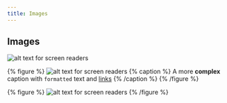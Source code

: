 ```yaml
---
title: Images
---
```


## Images

![alt text for screen readers](/assets/cloud-shell-quickstart/image-1.png 'Basic *caption* (no formatting allowed)')

{% figure %}
![alt text for screen readers](/assets/cloud-shell-quickstart/image-1.png)
{% caption %}
A more **complex** caption with `formatted` text and [links](#)
{% /caption %}
{% /figure %}

{% figure %}
![alt text for screen readers](/assets/cloud-shell-quickstart/image-1.png)
{% /figure %}
